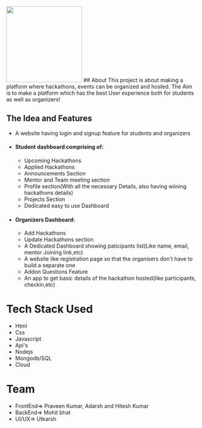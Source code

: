 <img src="https://github.com/scriptfoundation/devenza/blob/master/logo.jpeg" width="200">
## About
This project is about making a platform where hackathons, events can be organized and hosted. The Aim is to make a platform which has
the best User experience both for students as well as organizers!

## The Idea and Features
- A website having login and signup feature for students and organizers
- #### Student dashboard comprising of:
  - Upcoming Hackathons
  - Applied Hackathons
  - Announcements Section
  - Mentor and Team meeting section
  - Profile section(With all the necessary Details, also having wiining hackathons details)
  - Projects Section
  - Dedicated easy to use Dashboard
- #### Organizers Dashboard:
  - Add Hackathons
  - Update Hackathons section
  - A Dedicated Dashboard showing paticipants list(Like name, email, mentor Joining link,etc)
  - A website like registration page so that the organisers don't have to build a separate one
  - Addon Questions Feature
  - An app to get basic details of the hackathon hosted(like participants, checkin,etc)

# Tech Stack Used
- Html
- Css
- Javascript
- Api's
- Nodejs
- Mongodb/SQL
- Cloud

# Team
- FrontEnd=> Praveen Kumar, Adarsh and Hitesh Kumar 
- BackEnd=> Mohit bhat
- UI/UX=> Utkarsh


